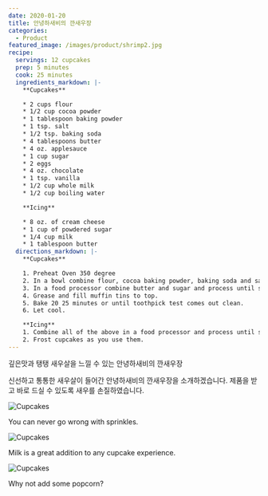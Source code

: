 ```yaml
---
date: 2020-01-20
title: 안녕하새비의 깐새우장
categories:
  - Product 
featured_image: /images/product/shrimp2.jpg
recipe:
  servings: 12 cupcakes
  prep: 5 minutes
  cook: 25 minutes
  ingredients_markdown: |-
    **Cupcakes**

    * 2 cups flour
    * 1/2 cup cocoa powder
    * 1 tablespoon baking powder
    * 1 tsp. salt
    * 1/2 tsp. baking soda
    * 4 tablespoons butter
    * 4 oz. applesauce
    * 1 cup sugar
    * 2 eggs
    * 4 oz. chocolate
    * 1 tsp. vanilla
    * 1/2 cup whole milk
    * 1/2 cup boiling water

    **Icing**

    * 8 oz. of cream cheese
    * 1 cup of powdered sugar
    * 1/4 cup milk
    * 1 tablespoon butter
  directions_markdown: |-
    **Cupcakes**

    1. Preheat Oven 350 degree
    2. In a bowl combine flour, cocoa baking powder, baking soda and salt.
    3. In a food processor combine butter and sugar and process until smooth. Add the eggs, 4 oz. of chocolate pieces and vanilla. Add half of the flour mixture and ½ of the milk. Process and add the other half of the flour and the remainder of the milk. Slowly, add the hot water.
    4. Grease and fill muffin tins to top.
    5. Bake 20 25 minutes or until toothpick test comes out clean.
    6. Let cool.

    **Icing**
    1. Combine all of the above in a food processor and process until smooth. Refrigerate.
    2. Frost cupcakes as you use them.
---
```

깊은맛과 탱탱 새우살을 느낄 수 있는
안녕하새비의 깐새우장

신선하고 통통한 새우살이 들어간 안녕하새비의 깐새우장을 소개하겠습니다. 제품을 받고 바로 드실 수 있도록 새우를 손질하였습니다.

![Cupcakes](https://source.unsplash.com/1HPTYLozDGw)

You can never go wrong with sprinkles.

![Cupcakes](https://source.unsplash.com/1HPTYLozDGw)

Milk is a great addition to any cupcake experience.

![Cupcakes](https://source.unsplash.com/1HPTYLozDGw)

Why not add some popcorn?